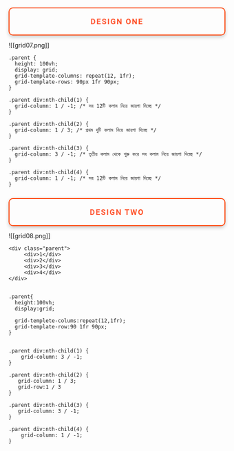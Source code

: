 
<h1 style="font-family: 'Roboto', sans-serif; font-size: 18px; font-weight: 700; color: #34495E; text-align: center; text-transform: uppercase; letter-spacing: 2px; background: linear-gradient(45deg, #FF6F61, #FF3D00); -webkit-background-clip: text; color: transparent; padding: 20px 0; box-shadow: 0 4px 8px rgba(0, 0, 0, 0.2); border-radius: 10px; border: 2px solid #FF3D00;">
    Design One
</h1>

![[grid07.png]]


```tsx
.parent {
  height: 100vh;
  display: grid;
  grid-template-columns: repeat(12, 1fr);
  grid-template-rows: 90px 1fr 90px; 
}

.parent div:nth-child(1) {
  grid-column: 1 / -1; /* সব 12টি কলাম নিয়ে জায়গা দিচ্ছে */
}

.parent div:nth-child(2) {
  grid-column: 1 / 3; /* প্রথম দুটি কলাম নিয়ে জায়গা দিচ্ছে */
}

.parent div:nth-child(3) {
  grid-column: 3 / -1; /* তৃতীয় কলাম থেকে শুরু করে সব কলাম নিয়ে জায়গা দিচ্ছে */
}

.parent div:nth-child(4) {
  grid-column: 1 / -1; /* সব 12টি কলাম নিয়ে জায়গা দিচ্ছে */
}

```


<h1 style="font-family: 'Roboto', sans-serif; font-size: 18px; font-weight: 700; color: #34495E; text-align: center; text-transform: uppercase; letter-spacing: 2px; background: linear-gradient(45deg, #FF6F61, #FF3D00); -webkit-background-clip: text; color: transparent; padding: 20px 0; box-shadow: 0 4px 8px rgba(0, 0, 0, 0.2); border-radius: 10px; border: 2px solid #FF3D00;">
    Design Two
</h1>

![[grid08.png]]

```tsx
<div class="parent">
     <div>1</div>
     <div>2</div>
     <div>3</div>
     <div>4</div>
</div>


.parent{
  height:100vh;
  display:grid;

  grid-templete-colums:repeat(12,1fr);
  grid-template-row:90 1fr 90px;
}


.parent div:nth-child(1) {
    grid-column: 3 / -1;
}

.parent div:nth-child(2) {
   grid-column: 1 / 3;
   grid-row:1 / 3
}

.parent div:nth-child(3) {
   grid-column: 3 / -1;
}

.parent div:nth-child(4) {
    grid-column: 1 / -1;
}

```




